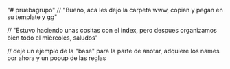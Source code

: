 "# pruebagrupo" 
// "Bueno, aca les dejo la carpeta www, copian y pegan en su template y gg"

// "Estuvo haciendo unas cositas con el index, pero despues organizamos bien todo el miércoles, saludos"

// deje un ejemplo de la "base" para la parte de anotar, adquiere los names por ahora y un popup de las reglas